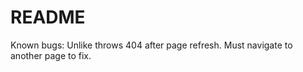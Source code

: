 # README

Known bugs: 
    Unlike throws 404 after page refresh. Must navigate to another page to fix.
